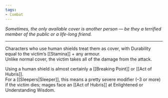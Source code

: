 ```yaml
---
tags:
- Combat
---
```


_Sometimes, the only available cover is another person — be they a terrified member of the public or a life-long friend._

---

Characters who use human shields treat them as cover, with Durability equal to the victim’s [[Stamina]] + any armour.\
Unlike normal cover, the victim takes all of the damage from the attack.

Using a human shield is almost certainly a [[Breaking Point]] or [[Act of Hubris]].\
For a [[Sleepers|Sleeper]], this means a pretty severe modifier (–3 or more) if the victim dies; mages face an [[Act of Hubris]] at Enlightened or Understanding Wisdom.